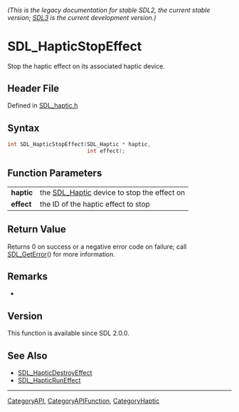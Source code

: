 ###### (This is the legacy documentation for stable SDL2, the current stable version; [SDL3](https://wiki.libsdl.org/SDL3/) is the current development version.)
# SDL_HapticStopEffect

Stop the haptic effect on its associated haptic device.

## Header File

Defined in [SDL_haptic.h](https://github.com/libsdl-org/SDL/blob/SDL2/include/SDL_haptic.h)

## Syntax

```c
int SDL_HapticStopEffect(SDL_Haptic * haptic,
                         int effect);

```

## Function Parameters

|                |                                                           |
| -------------- | --------------------------------------------------------- |
| **haptic**     | the [SDL_Haptic](SDL_Haptic) device to stop the effect on |
| **effect**     | the ID of the haptic effect to stop                       |

## Return Value

Returns 0 on success or a negative error code on failure; call
[SDL_GetError](SDL_GetError)() for more information.

## Remarks

*

## Version

This function is available since SDL 2.0.0.

## See Also

- [SDL_HapticDestroyEffect](SDL_HapticDestroyEffect)
- [SDL_HapticRunEffect](SDL_HapticRunEffect)

----
[CategoryAPI](CategoryAPI), [CategoryAPIFunction](CategoryAPIFunction), [CategoryHaptic](CategoryHaptic)

